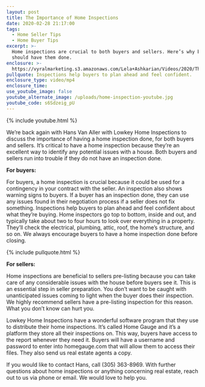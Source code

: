 ```yaml
---
layout: post
title: The Importance of Home Inspections
date: 2020-02-28 21:17:00
tags:
  - Home Seller Tips
  - Home Buyer Tips
excerpt: >-
  Home inspections are crucial to both buyers and sellers. Here’s why both
  should have them done.
enclosure: >-
  https://vyralmarketing.s3.amazonaws.com/Lela+Ashkarian/Videos/2020/The+Importance+of+Home+Inspections.mp4
pullquote: Inspections help buyers to plan ahead and feel confident.
enclosure_type: video/mp4
enclosure_time:
use_youtube_image: false
youtube_alternate_image: /uploads/home-inspection-youtube.jpg
youtube_code: s6Sdzeig_pU
---
```


{% include youtube.html %}

We’re back again with Hans Van Aller with Lowkey Home Inspections to discuss the importance of having a home inspection done, for both buyers and sellers. It’s critical to have a home inspection because they’re an excellent way to identify any potential issues with a house. Both buyers and sellers run into trouble if they do not have an inspection done.&nbsp;

**For buyers:&nbsp;**

For buyers, a home inspection is crucial because it could be used for a contingency in your contract with the seller. An inspection also shows warning signs to buyers. If a buyer has an inspection done, they can use any issues found in their negotiation process if a seller does not fix something. Inspections help buyers to plan ahead and feel confident about what they’re buying. Home inspectors go top to bottom, inside and out, and typically take about two to four hours to look over everything in a property. They’ll check the electrical, plumbing, attic, roof, the home’s structure, and so on. We always encourage buyers to have a home inspection done before closing.

{% include pullquote.html %}

**For sellers:&nbsp;**

Home inspections are beneficial to sellers pre-listing because you can take care of any considerable issues with the house before buyers see it. This is an essential step in seller preparation. You don’t want to be caught with unanticipated issues coming to light when the buyer does their inspection. We highly recommend sellers have a pre-listing inspection for this reason. What you don’t know can hurt you.&nbsp;

Lowkey Home Inspections have a wonderful software program that they use to distribute their home inspections. It’s called Home Gauge and it’s a platform they store all their inspections on. This way, buyers have access to the report whenever they need it. Buyers will have a username and password to enter into homegauge.com that will allow them to access their files. They also send us real estate agents a copy.&nbsp;

If you would like to contact Hans, call (305) 363-8969. With further questions about home inspections or anything concerning real estate, reach out to us via phone or email. We would love to help you.